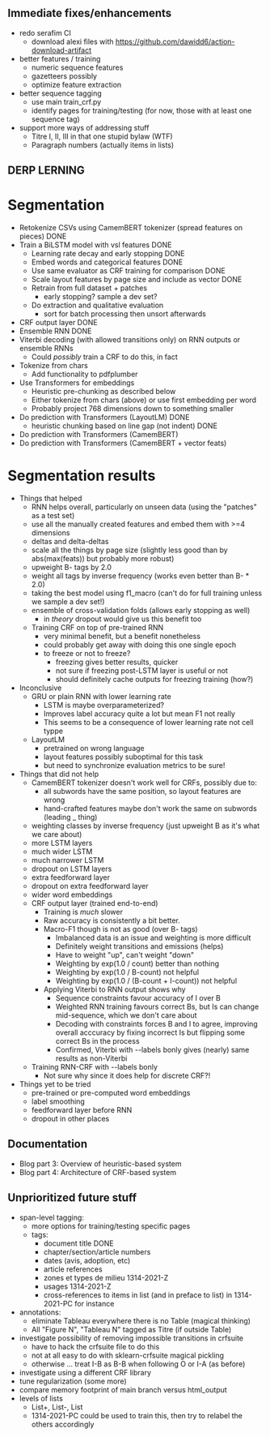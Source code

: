 Immediate fixes/enhancements
----------------------------

- redo serafim CI
  - download alexi files with https://github.com/dawidd6/action-download-artifact
- better features / training
  - numeric sequence features
  - gazetteers possibly
  - optimize feature extraction
- better sequence tagging
  - use main train_crf.py
  - identify pages for training/testing (for now, those with at least one sequence tag)
- support more ways of addressing stuff
  - Titre I, II, III in that one stupid bylaw (WTF)
  - Paragraph numbers (actually items in lists)
  
DERP LERNING
------------

Segmentation
============

- Retokenize CSVs using CamemBERT tokenizer (spread features on pieces) DONE
- Train a BiLSTM model with vsl features DONE
  - Learning rate decay and early stopping DONE
  - Embed words and categorical features DONE
  - Use same evaluator as CRF training for comparison DONE
  - Scale layout features by page size and include as vector DONE
  - Retrain from full dataset + patches
    - early stopping? sample a dev set?
  - Do extraction and qualitative evaluation
    - sort for batch processing then unsort afterwards
- CRF output layer DONE
- Ensemble RNN DONE
- Viterbi decoding (with allowed transitions only) on RNN outputs or
  ensemble RNNs
  - Could *possibly* train a CRF to do this, in fact
- Tokenize from chars
  - Add functionality to pdfplumber
- Use Transformers for embeddings
  - Heuristic pre-chunking as described below
  - Either tokenize from chars (above) or use first embedding per word
  - Probably project 768 dimensions down to something smaller
- Do prediction with Transformers (LayoutLM) DONE
  - heuristic chunking based on line gap (not indent) DONE
- Do prediction with Transformers (CamemBERT)
- Do prediction with Transformers (CamemBERT + vector feats)


Segmentation results
====================

- Things that helped
  - RNN helps overall, particularly on unseen data (using the
    "patches" as a test set)
  - use all the manually created features and embed them with >=4 dimensions
  - deltas and delta-deltas
  - scale all the things by page size (slightly less good than by
    abs(max(feats)) but probably more robust)
  - upweight B- tags by 2.0
  - weight all tags by inverse frequency (works even better than B- * 2.0)
  - taking the best model using f1_macro (can't do for full training
    unless we sample a dev set!)
  - ensemble of cross-validation folds (allows early stopping as well)
    - in *theory* dropout would give us this benefit too
  - Training CRF on top of pre-trained RNN
    - very minimal benefit, but a benefit nonetheless
    - could probably get away with doing this one single epoch
    - to freeze or not to freeze?
      - freezing gives better results, quicker
      - not sure if freezing post-LSTM layer is useful or not
      - should definitely cache outputs for freezing training (how?)
- Inconclusive
  - GRU or plain RNN with lower learning rate
    - LSTM is maybe overparameterized?
    - Improves label accuracy quite a lot but mean F1 not really
    - This seems to be a consequence of lower learning rate not cell typpe
  - LayoutLM
    - pretrained on wrong language
    - layout features possibly suboptimal for this task
    - but need to synchronize evaluation metrics to be sure!
- Things that did not help
  - CamemBERT tokenizer doesn't work well for CRFs, possibly due to:
    - all subwords have the same position, so layout features are wrong
    - hand-crafted features maybe don't work the same on subwords (leading _ thing)
  - weighting classes by inverse frequency (just upweight B as it's what we care about)
  - more LSTM layers
  - much wider LSTM
  - much narrower LSTM
  - dropout on LSTM layers
  - extra feedforward layer
  - dropout on extra feedforward layer
  - wider word embeddings
  - CRF output layer (trained end-to-end)
    - Training is *much* slower
    - Raw accuracy is consistently a bit better.
    - Macro-F1 though is not as good (over B- tags)
      - Imbalanced data is an issue and weighting is more difficult
      - Definitely weight transitions and emissions (helps)
      - Have to weight "up", can't weight "down"
      - Weighting by exp(1.0 / count) better than nothing
      - Weighting by exp(1.0 / B-count) not helpful
      - Weighting by exp(1.0 / (B-count + I-count)) not helpful
    - Applying Viterbi to RNN output shows why
      - Sequence constraints favour accuracy of I over B
      - Weighted RNN training favours correct Bs, but Is can change
        mid-sequence, which we don't care about
      - Decoding with constraints forces B and I to agree, improving
        overall acccuracy by fixing incorrect Is but flipping some
        correct Bs in the process
      - Confirmed, Viterbi with --labels bonly gives (nearly) same
        results as non-Viterbi
  - Training RNN-CRF with --labels bonly
    - Not sure why since it does help for discrete CRF?!
- Things yet to be tried
  - pre-trained or pre-computed word embeddings
  - label smoothing
  - feedforward layer before RNN
  - dropout in other places
    
Documentation
-------------

- Blog part 3: Overview of heuristic-based system
- Blog part 4: Architecture of CRF-based system

Unprioritized future stuff
--------------------------

- span-level tagging:
  - more options for training/testing specific pages
  - tags:
    - document title DONE
    - chapter/section/article numbers
    - dates (avis, adoption, etc)
    - article references
    - zones et types de milieu 1314-2021-Z
    - usages 1314-2021-Z
    - cross-references to items in list (and in preface to list) in 1314-2021-PC for instance
- annotations:
  - eliminate Tableau everywhere there is no Table (magical thinking)
  - All "Figure N", "Tableau N" tagged as Titre (if outside Table)
- investigate possibility of removing impossible transitions in crfsuite
  - have to hack the crfsuite file to do this
  - not at all easy to do with sklearn-crfsuite magical pickling
  - otherwise ... treat I-B as B-B when following O or I-A (as before)
- investigate using a different CRF library
- tune regularization (some more)
- compare memory footprint of main branch versus html_output
- levels of lists
  - List+, List-, List
  - 1314-2021-PC could be used to train this, then try to relabel the others accordingly
